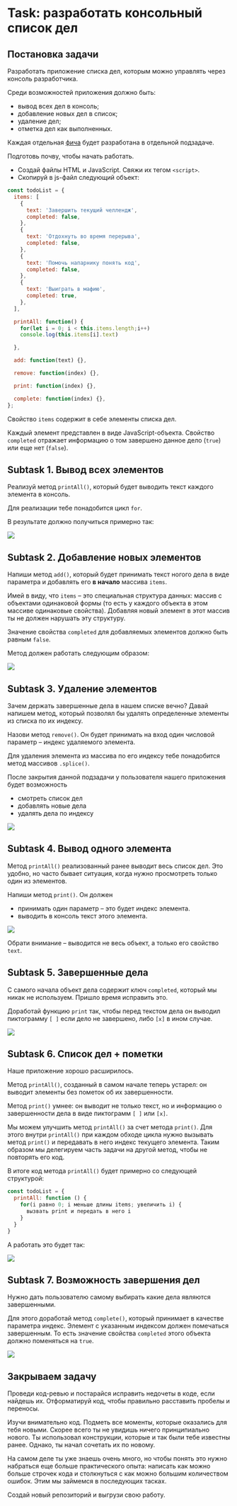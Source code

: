 # Task: разработать консольный список дел

## Постановка задачи

Разработать приложение списка дел, которым можно управлять через консоль разработчика.

Среди возможностей приложения должно быть:

- вывод всех дел в консоль;
- добавление новых дел в список;
- удаление дел;
- отметка дел как выполненных.

Каждая отдельная [фича](https://chto-eto-takoe.ru/feature) будет разработана в отдельной подзадаче.

Подготовь почву, чтобы начать работать.

- Создай файлы HTML и JavaScript. Свяжи их тегом `<script>`.
- Скопируй в js-файл следующий объект:

```javascript
const todoList = {
  items: [
    {
      text: 'Завершить текущий челлендж',
      completed: false,
    },
    {
      text: 'Отдохнуть во время перерыва',
      completed: false,
    },
    {
      text: 'Помочь напарнику понять код',
      completed: false,
    },
    {
      text: 'Выиграть в мафию',
      completed: true,
    },
  ],

  printAll: function() {
    for(let i = 0; i < this.items.length;i++)
    console.log(this.items[i].text)

  },

  add: function(text) {},

  remove: function(index) {},

  print: function(index) {},

  complete: function(index) {},
};
```

Свойство `items` содержит в себе элементы списка дел.

Каждый элемент представлен в виде JavaScript-объекта. Свойство `completed` отражает информацию о том завершено данное дело (`true`) или еще нет (`false`).

## Subtask 1. Вывод всех элементов

Реализуй метод `printAll()`, который будет выводить текст каждого элемента в консоль.

Для реализации тебе понадобится цикл `for`.

В результате должно получиться примерно так:

![](assets/1.png)

## Subtask 2. Добавление новых элементов

Напиши метод `add()`, который будет принимать текст ногого дела в виде параметра и добавлять его **в начало** массива `items`.

Имей в виду, что `items` – это специальная структура данных: массив с объектами одинаковой формы (то есть у каждого объекта в этом массиве одинаковые свойства). Добавляя новый элемент в этот массив ты не должен нарушать эту структуру.

Значение свойства `completed` для добавляемых элементов должно быть равным `false`.

Метод должен работать следующим образом:

![](./assets/2.png)

## Subtask 3. Удаление элементов

Зачем держать завершенные дела в нашем списке вечно? Давай напишем метод, который позволял бы удалять определенные элементы из списка по их индексу.

Назови метод `remove()`. Он будет принимать на вход один числовой параметр – индекс удаляемого элемента.

Для удаления элемента из массива по его индексу тебе понадобится метод массивов `.splice()`.

После закрытия данной подзадачи у пользователя нашего приложения будет возможность

- смотреть список дел
- добавлять новые дела
- удалять дела по индексу

![](./assets/3.png)

## Subtask 4. Вывод одного элемента

Метод `printAll()` реализованный ранее выводит весь список дел. Это удобно, но часто бывает ситуация, когда нужно просмотреть только один из элементов.

Напиши метод `print()`. Он должен

- принимать один параметр – это будет индекс элемента.
- выводить в консоль текст этого элемента.

![](./assets/4.png)

Обрати внимание – выводится не весь объект, а только его свойство `text`.

## Subtask 5. Завершенные дела

С самого начала объект дела содержит ключ `completed`, который мы никак не используем. Пришло время исправить это.

Доработай функцию `print` так, чтобы перед текстом дела он выводил пиктограмму `[ ]` если дело не завершено, либо `[х]` в ином случае.

![](./assets/5.png)

## Subtask 6. Список дел + пометки

Наше приложение хорошо расширилось.

Метод `printAll()`, созданный в самом начале теперь устарел: он выводит элементы без пометок об их завершенности. 

Метод `print()` умнее: он выводит не только текст, но и информацию о завершенности дела в виде пиктограмм `[ ]` или `[x]`.

Мы можем улучшить метод `printAll()` за счет метода `print()`. Для этого внутри `printAll()` при каждом обходе цикла нужно вызывать метод `print()` и передавать в него индекс текущего элемента. Таким образом мы делегируем часть задачи на другой метод, чтобы не повторять его код.

В итоге код метода `printAll()` будет примерно со следующей структурой:

```javascript
const todoList = {
  printAll: function () {
    for(i равно 0; i меньше длины items; увеличить i) {
      вызвать print и передать в него i
    }
  }
}
```

А работать это будет так:

![](./assets/6.png)

## Subtask 7. Возможность завершения дел

Нужно дать пользователю самому выбирать какие дела являются завершенными.

Для этого доработай метод `complete()`, который принимает в качестве параметра индекс. Элемент с указанным индексом должен помечаться завершенным. То есть значение свойства `completed` этого объекта должно поменяться на `true`.

![](./assets/7.png)

## Закрываем задачу

Проведи код-ревью и постарайся исправить недочеты в коде, если найдешь их. Отформатируй код, чтобы правильно расставить пробелы и переносы.

Изучи внимательно код. Подметь все моменты, которые оказались для тебя новыми. Скорее всего ты не увидишь ничего принципиально нового. Ты использовал конструкции, которые и так были тебе известны ранее. Однако, ты начал сочетать их по новому.

На самом деле ты уже знаешь очень много, но чтобы понять это нужно набраться еще больше практического опыта: написать как можно больше строчек кода и столкнуться с как можно большим количеством ошибок. Этим мы займемся в последующих тасках.

Создай новый репозиторий и выгрузи свою работу.
